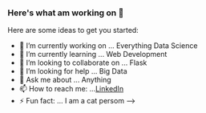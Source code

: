 ### Here's what am working on 👋



Here are some ideas to get you started:

- 🔭 I’m currently working on ... Everything Data Science
- 🌱 I’m currently learning ... Web Development
- 👯 I’m looking to collaborate on ... Flask
- 🤔 I’m looking for help ... Big Data
- 💬 Ask me about ... Anything
- 📫 How to reach me: ...[LinkedIn](https://www.linkedin.com/in/kuria-thuku)
- ⚡ Fun fact: ... I am a cat persom
-->
